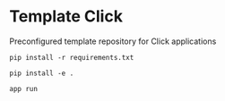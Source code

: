 # Template Click

Preconfigured template repository for Click applications

```shell
pip install -r requirements.txt
```

```shell
pip install -e .
```

```shell
app run
```
